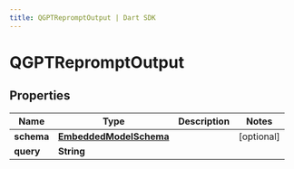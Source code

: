 ```yaml
---
title: QGPTRepromptOutput | Dart SDK
---
```


# QGPTRepromptOutput

## Properties
Name | Type | Description | Notes
------------ | ------------- | ------------- | -------------
**schema** | [**EmbeddedModelSchema**](EmbeddedModelSchema) |  | [optional] 
**query** | **String** |  | 


